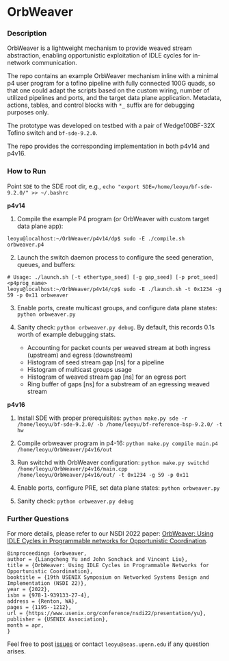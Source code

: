 # OrbWeaver

### Description

OrbWeaver is a lightweight mechanism to provide weaved stream abstraction, enabling opportunistic exploitation of IDLE cycles for in-network communication.

The repo contains an example OrbWeaver mechanism inline with a minimal p4 user program for a tofino pipeline with fully connected 100G quads, so that one could adapt the scripts based on the custom wiring, number of utilized pipelines and ports, and the target data plane application.
Metadata, actions, tables, and control blocks with `*_` suffix are for debugging purposes only.

The prototype was developed on testbed with a pair of Wedge100BF-32X Tofino switch and `bf-sde-9.2.0`.

The repo provides the corresponding implementation in both p4v14 and p4v16.

### How to Run

Point `SDE` to the SDE root dir, e.g., `echo "export SDE=/home/leoyu/bf-sde-9.2.0/" >> ~/.bashrc`

**p4v14**

1. Compile the example P4 program (or OrbWeaver with custom target data plane app):

```console
leoyu@localhost:~/OrbWeaver/p4v14/dp$ sudo -E ./compile.sh orbweaver.p4
```

2. Launch the switch daemon process to configure the seed generation, queues, and buffers:

```console
# Usage: ./launch.sh [-t ethertype_seed] [-g gap_seed] [-p prot_seed] <p4prog_name>
leoyu@localhost:~/OrbWeaver/p4v14/cp$ sudo -E ./launch.sh -t 0x1234 -g 59 -p 0x11 orbweaver
```

3. Enable ports, create multicast groups, and configure data plane states: `python orbweaver.py`

4. Sanity check: `python orbweaver.py debug`. By default, this records 0.1s worth of example debugging stats.
    * Accounting for packet counts per weaved stream at both ingress (upstream) and egress (downstream)
    * Histogram of seed stream gap [ns] for a pipeline
    * Histogram of multicast groups usage
    * Histogram of weaved stream gap [ns] for an egress port
    * Ring buffer of gaps [ns] for a substream of an egressing weaved stream

**p4v16**

1. Install SDE with proper prerequisites: `python make.py sde -r /home/leoyu/bf-sde-9.2.0/ -b /home/leoyu/bf-reference-bsp-9.2.0/ -t hw`

2. Compile orbweaver program in p4-16: `python make.py compile main.p4 /home/leoyu/OrbWeaver/p4v16/out`

3. Run switchd with OrbWeaver configuration: `python make.py switchd /home/leoyu/OrbWeaver/p4v16/main.cpp /home/leoyu/OrbWeaver/p4v16/out/ -t 0x1234 -g 59 -p 0x11`

4. Enable ports, configure PRE, set data plane states: `python orbweaver.py`

5. Sanity check: `python orbweaver.py debug`

### Further Questions

For more details, please refer to our NSDI 2022 paper: [OrbWeaver: Using IDLE Cycles in Programmable networks for Opportunistic Coordination](https://www.usenix.org/system/files/nsdi22-paper-yu.pdf).

```
@inproceedings {orbweaver,
author = {Liangcheng Yu and John Sonchack and Vincent Liu},
title = {OrbWeaver: Using IDLE Cycles in Programmable Networks for Opportunistic Coordination},
booktitle = {19th USENIX Symposium on Networked Systems Design and Implementation (NSDI 22)},
year = {2022},
isbn = {978-1-939133-27-4},
address = {Renton, WA},
pages = {1195--1212},
url = {https://www.usenix.org/conference/nsdi22/presentation/yu},
publisher = {USENIX Association},
month = apr,
}
```

Feel free to post [issues](https://github.com/eniac/OrbWeaver/issues) or contact `leoyu@seas.upenn.edu` if any question arises.

